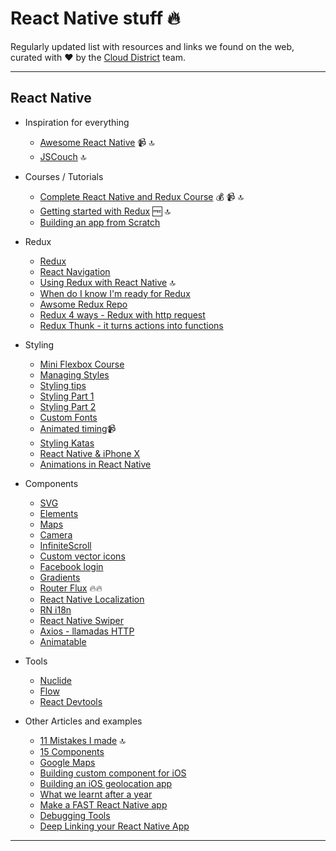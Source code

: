 # React Native stuff 🔥

Regularly updated list with resources and links we found on the web, curated with ❤️ by the [Cloud District](http://clouddistrict.com) team.

---
## React Native

* Inspiration for everything
  * [Awesome React Native](awesome-react-native.com) 📹 🔝
  * [JSCouch](https://js.coach/react-native/) 🔝
  
* Courses / Tutorials
  * [Complete React Native and Redux Course](https://www.udemy.com/the-complete-react-native-and-redux-course/learn/v4/content) 💰 📹 🔝
  * [Getting started with Redux](https://egghead.io/courses/getting-started-with-redux) 🆓 🔝
  * [Building an app from Scratch](https://www.raywenderlich.com/165140/react-native-tutorial-building-ios-android-apps-javascript)

* Redux
  * [Redux](https://redux.js.org/index.html)
  * [React Navigation](https://reactnavigation.org/)
  * [Using Redux with React Native](https://medium.com/@pavsidhu/using-redux-with-react-native-9d07381507fe) 🔝
  * [When do I know I'm ready for Redux](https://medium.com/dailyjs/when-do-i-know-im-ready-for-redux-f34da253c85f)
  * [Awsome Redux Repo ](https://github.com/xgrommx/awesome-redux)
  * [Redux 4 ways - Redux with http request](https://medium.com/react-native-training/redux-4-ways-95a130da0cdc)
  * [Redux Thunk - it turns actions into functions](https://github.com/gaearon/redux-thunk)
  
* Styling
  * [Mini Flexbox Course](https://medium.com/the-react-native-log/a-mini-course-on-react-native-flexbox-2832a1ccc6)
  * [Managing Styles](https://medium.com/@tommylackemann/managing-styles-in-react-native-3546d3482d73?source=userActivityShare-931cc54f6196-1511347797)
  * [Styling tips](https://www.okgrow.com/posts/react-native-styling-tips)
  * [Styling Part 1](https://madebymany.com/stories/a-year-of-react-native-styling-part-1)
  * [Styling Part 2](https://madebymany.com/stories/a-year-of-react-native-styling-part-2)
  * [Custom Fonts](https://medium.com/react-native-training/react-native-custom-fonts-ccc9aacf9e5e)
  * [Animated timing](https://egghead.io/lessons/react-animate-styles-of-a-react-native-view-with-animated-timing)📹
  * [Styling Katas](https://github.com/jondot/ReactNativeKatas)
  * [React Native & iPhone X](https://medium.com/react-native-training/react-native-iphonex-92ff511282af)
  * [Animations in React Native](https://medium.com/react-native-training/react-animations-in-depth-433e2b3f0e8e)
   
* Components
  * [SVG](https://github.com/react-native-community/react-native-svg)
  * [Elements](https://react-native-training.github.io/react-native-elements/)
  * [Maps](https://github.com/airbnb/react-native-maps)
  * [Camera](https://github.com/lwansbrough/react-native-camera)
  * [InfiniteScroll](https://github.com/expo/react-native-infinite-scroll-view)
  * [Custom vector icons](https://github.com/oblador/react-native-vector-icons)
  * [Facebook login](https://github.com/magus/react-native-facebook-login)
  * [Gradients](https://github.com/react-native-community/react-native-linear-gradient)
  * [Router Flux](https://github.com/aksonov/react-native-router-flux) 🔥🔥
  * [React Native Localization](https://github.com/stefalda/ReactNativeLocalization)
  * [RN i18n](https://github.com/AlexanderZaytsev/react-native-i18n#installation)
  * [React Native Swiper](https://github.com/leecade/react-native-swiper)
  * [Axios - llamadas HTTP](https://www.npmjs.com/package/react-native-axios)
  * [Animatable](https://github.com/oblador/react-native-animatable)

* Tools
  * [Nuclide](https://nuclide.io/docs/platforms/react-native/)
  * [Flow](https://flow.org/en/docs/install/)
  * [React Devtools](https://github.com/facebook/react-devtools/tree/master/packages/react-devtools)
  
* Other Articles and examples
  * [11 Mistakes I made](https://medium.com/dailyjs/11-mistakes-ive-made-during-react-native-redux-app-development-8544e2be9a9) 🔝
  * [15 Components](https://tutorialzine.com/2017/11/15-awesome-react-components)
  * [Google Maps](https://codeburst.io/react-native-google-map-with-react-native-maps-572e3d3eee14)
  * [Building custom component for iOS](https://moduscreate.com/blog/react_native_custom_components_ios/)
  * [Building an iOS geolocation app](https://www.codementor.io/vijayst/build-ios-geolocation-app-react-native-du1087rsy)
  * [What we learnt after a year](https://hashnode.com/post/what-we-learned-after-using-react-native-for-a-year-civdr8zv6058l3853wqud7hqp)
  * [Make a FAST React Native app](https://launchdrawer.com/i-made-react-native-fast-you-can-too-9e61c951ce0)
  * [Debugging Tools](https://codeburst.io/react-native-debugging-tools-3a24e4e40e4)
  * [Deep Linking your React Native App](https://medium.com/react-native-training/deep-linking-your-react-native-app-d87c39a1ad5e)
  
  
---